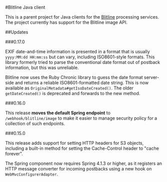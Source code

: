 #Blitline Java client

This is a parent project for Java clients for the
[Blitline](https://www.blitline.com) processing services. The project
currently has support for the Blitline image API.

##Updates

###0.17.0

EXIF date-and-time information is presented in a format that is usually
`yyyy:MM:dd HH:mm:ss` but can vary, including ISO8601-style formats. This library
formerly tried to parse the conventional date format out of postback information,
but this was unreliable.

Blitline now uses the Ruby Chronic library to guess the date format server-side
and returns a reliable ISO8601-formatted date string. This is now available as
`OriginalMetadata#getIsoDateCreated()`. The older `getDateCreated()` is
deprecated and forwards to the new method.

###0.16.0

This release **moves the default Spring endpoint** to `/webhook/blitline/image`
to make it easier to manage security policy for a collection of such endpoints.

###0.15.0

This release adds support for setting HTTP headers for S3 objects, including
a built-in method for setting the Cache-Control header to "cache forever".

The Spring component now requires Spring 4.1.3 or higher, as it registers
an HTTP message converter for incoming postbacks using a new hook on
`WebMvcConfigurerAdapter`.